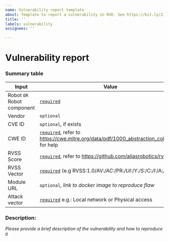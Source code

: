 ```yaml
---
name: Vulnerability report template
about: Template to report a vulnerability in RVD. See https://bit.ly/2JnamaD if in doubt
title: ''
labels: vulnerability
assignees: ''

---
```


# Vulnerability report

### Summary table
| Input      | Value  |
|---------|--------|
| Robot `OR` Robot component | <ins>`required`</ins> |
| Vendor  | `optional`  |
| CVE ID  | `optional`, if exists  |
| CWE ID  | <ins>`required`</ins>, refer to https://cwe.mitre.org/data/pdf/1000_abstraction_colors.pdf for help  |
| RVSS Score  | <ins>`required`</ins>, refer to https://github.com/aliasrobotics/rvss     |
| RVSS Vector | <ins>`required`</ins> (e.g RVSS:1.0/AV:_/AC:_/PR:_/UI:_/Y:_/S:_/C:_/I:_/A:_/H:_) |
| Module URL | 	`optional`, *link to docker image to reproduce flaw* |
| Attack vector | <ins>`required`</ins> e.g.: Local network or Physical access |

### Description:

*Please provide a brief description of the vulnerability and how to reproduce it*
